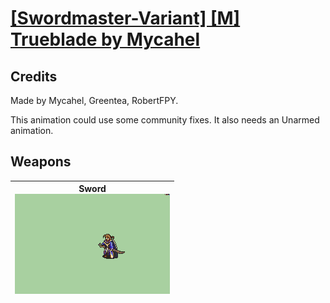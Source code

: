 # [\[Swordmaster-Variant\] \[M\] Trueblade by Mycahel](./)
## Credits

Made by Mycahel, Greentea, RobertFPY.

This animation could use some community fixes. It also needs an Unarmed animation.

## Weapons

| <b>Sword</b><br/><img alt="Sword animation" src="./1.%20Sword/Sword.gif"/> |
| :---: |
